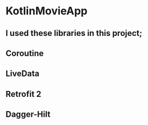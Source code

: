 # KotlinMovieApp

##  I used these libraries in this project;
## Coroutine
## LiveData
## Retrofit 2
## Dagger-Hilt
